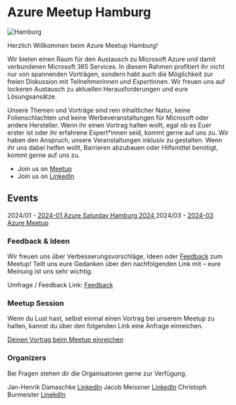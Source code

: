 # Azure Meetup Hamburg

</div>
<div class="pull-left">

![Hamburg](image.png)
</div>

Herzlich Willkommen beim Azure Meetup Hamburg!

Wir bieten einen Raum für den Austausch zu Microsoft Azure und damit verbundenen Microsoft 365 Services.
In diesem Rahmen profitiert ihr nicht nur von spannenden Vorträgen, sondern habt auch die Möglichkeit zur freien Diskussion mit Teilnehmer*innen und Expert*innen. Wir freuen uns auf lockeren Austausch zu aktuellen Herausforderungen und eure Lösungsansätze.

Unsere Themen und Vorträge sind rein inhaltlicher Natur, keine Folienschlachten und keine Werbeveranstaltungen für Microsoft oder andere Hersteller.
Wenn ihr einen Vortrag halten wollt, egal ob es Euer erster ist oder ihr erfahrene Expert*innen seid, kommt gerne auf uns zu.
Wir haben den Anspruch, unsere Veranstaltungen inklusiv zu gestalten. Wenn ihr uns dabei helfen wollt, Barrieren abzubauen oder Hilfsmittel benötigt, kommt gerne auf uns zu. </p>

- Join us on [Meetup](https://www.meetup.com/de-DE/azure-meetup-hamburg/)
- Join us on [LinkedIn](https://www.linkedin.com/groups/12986759/)


## Events

2024/01 - [2024-01 Azure Saturday Hamburg 2024  ](<2024-03-Azure Meetup>)
2024/03 - [2024-03 Azure Meetup ](<2024-03-Azure Meetup>)


### Feedback & Ideen 

Wir freuen uns über Verbesserungsvorschläge, Ideen oder [Feedback](https://forms.office.com/e/yvGnX99a9P) zum Meetup! Teilt uns eure Gedanken über den nachfolgenden Link mit – eure Meinung ist uns sehr wichtig.

Umfrage / Feedback Link: [Feedback](https://forms.office.com/e/yvGnX99a9P)


### Meetup Session

Wenn du Lust hast, selbst einmal einen Vortrag bei unserem Meetup zu halten, kannst du über den folgenden Link eine Anfrage einreichen.

[Deinen Vortrag beim Meetup einreichen](https://forms.office.com/e/g5HMVmUvp5)


### Organizers

Bei Fragen stehen dir die Organisatoren gerne zur Verfügung.

Jan-Henrik Damaschke [LinkedIn](https://www.linkedin.com/in/jan-henrik-damaschke/)
Jacob Meissner  [LinkedIn](https://www.linkedin.com/in/jacob-mei%C3%9Fner-3799b6134/)
Christoph Burmeister [LinekdIn](https://www.linkedin.com/in/chrburmeister/)